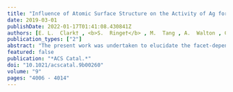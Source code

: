 ```yaml
---
title: "Influence of Atomic Surface Structure on the Activity of Ag for the Electrochemical Reduction of CO<sub>2</sub> to CO"
date: 2019-03-01
publishDate: 2022-01-17T01:41:08.430841Z
authors: [E. L.  Clark† , <b>S.  Ringe†</b> , M.  Tang , A.  Walton , C.  Hahn , T. F.  Jaramillo , K.  Chan , A. T.  Bell* ]
publication_types: ["2"]
abstract: "The present work was undertaken to elucidate the facet-dependent activity of Ag for the electrochemical reduction of CO2 to CO. To this end, CO2 reduction was investigated over Ag thin films with (111), (100), and (110) orientations prepared via epitaxial growth on single-crystal Si wafers with the same crystallographic orientations. This preparation technique yielded larger area electrodes than can be achieved using single-crystals, which enabled the electrocatalytic activity of the corresponding Ag surfaces to be quantified in the Tafel regime. The Ag(110) thin films exhibited higher CO evolution activity compared to the Ag(111) and Ag(100) thin films, consistent with previous single-crystal studies. Density functional theory calculations suggest that CO2 reduction to CO is strongly facet-dependent, and that steps are more active than highly coordinated terraces. This is the result of both a higher binding energy of the key intermediate COOH as well as an enhanced double-layer electric field stabilization over undercoordinated surface atoms located at step edge defects. As a consequence, step edge defects likely dominate the CO2 reduction activity observed over the Ag(111) and Ag(100) thin films. The higher activity observed over the Ag(110) thin film is then related to the larger density of undercoordinated sites compared to the Ag(111) and Ag(100) thin films. Our conclusion that undercoordinated sites dominate the CO2 reduction activity observed over close-packed surfaces highlights the need to consider the contribution of such defects in studies of single-crystal electrodes."
featured: false
publication: "*ACS Catal.*"
doi: "10.1021/acscatal.9b00260"
volume: "9"
pages: "4006 - 4014"
---
```


